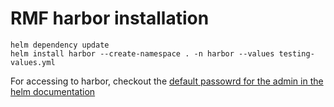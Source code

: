# RMF harbor installation

```
helm dependency update
helm install harbor --create-namespace . -n harbor --values testing-values.yml
```

For accessing to harbor, checkout the [default passowrd for the admin in the helm documentation](https://github.com/goharbor/harbor-helm)
